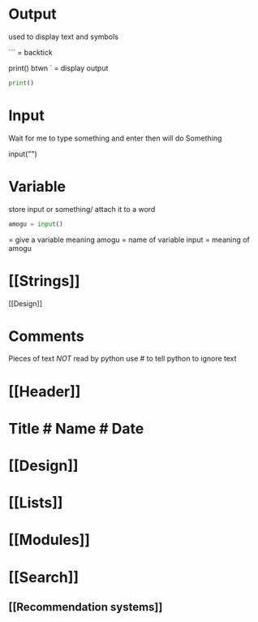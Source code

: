 # Output
used to display text and symbols

\``` = backtick

print() btwn ` = display output
```python
print()
```


# Input
Wait for me to type something and enter
then will do Something

input("")


# Variable
store input or something/ attach it to a word 

```python
amogu = input()
```

= give a variable meaning
amogu = name of variable
input = meaning of amogu








# [[Strings]]

[[Design]]





# Comments
Pieces of text *NOT* read by python
use # to tell python to ignore text

# [[Header]]
# Title # Name # Date



# [[Design]]


# [[Lists]]

# [[Modules]]

# [[Search]]

## [[Recommendation systems]]

